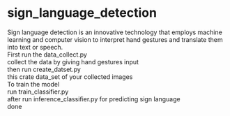 # sign_language_detection
Sign language detection is an innovative technology that employs machine learning and computer vision to interpret hand gestures and translate them into text or speech.  
First run the data_collect.py  
collect the data by giving hand gestures input  
then run create_datset.py  
this crate data_set of your collected images  
To train the model  
run train_classifier.py  
after run inference_classifier.py for predicting sign language  
done
